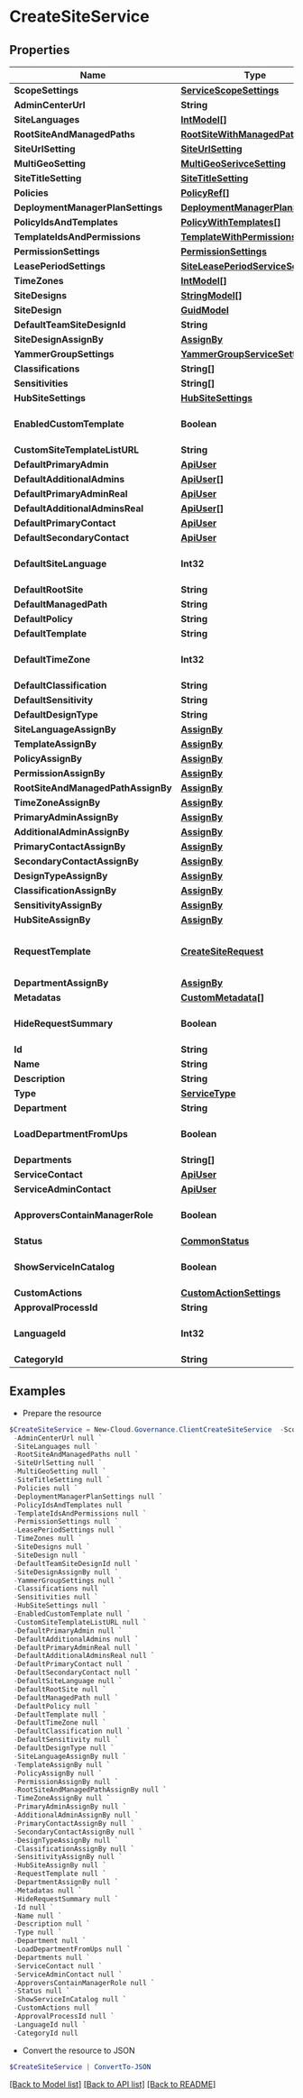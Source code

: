# CreateSiteService
## Properties

Name | Type | Description | Notes
------------ | ------------- | ------------- | -------------
**ScopeSettings** | [**ServiceScopeSettings**](ServiceScopeSettings.md) |  | [optional] 
**AdminCenterUrl** | **String** |  | [optional] 
**SiteLanguages** | [**IntModel[]**](IntModel.md) |  | [optional] 
**RootSiteAndManagedPaths** | [**RootSiteWithManagedPaths[]**](RootSiteWithManagedPaths.md) |  | [optional] 
**SiteUrlSetting** | [**SiteUrlSetting**](SiteUrlSetting.md) |  | [optional] 
**MultiGeoSetting** | [**MultiGeoSerivceSetting**](MultiGeoSerivceSetting.md) |  | [optional] 
**SiteTitleSetting** | [**SiteTitleSetting**](SiteTitleSetting.md) |  | [optional] 
**Policies** | [**PolicyRef[]**](PolicyRef.md) |  | [optional] 
**DeploymentManagerPlanSettings** | [**DeploymentManagerPlanSettings**](DeploymentManagerPlanSettings.md) |  | [optional] 
**PolicyIdsAndTemplates** | [**PolicyWithTemplates[]**](PolicyWithTemplates.md) |  | [optional] 
**TemplateIdsAndPermissions** | [**TemplateWithPermissions[]**](TemplateWithPermissions.md) |  | [optional] 
**PermissionSettings** | [**PermissionSettings**](PermissionSettings.md) |  | [optional] 
**LeasePeriodSettings** | [**SiteLeasePeriodServiceSettings**](SiteLeasePeriodServiceSettings.md) |  | [optional] 
**TimeZones** | [**IntModel[]**](IntModel.md) |  | [optional] 
**SiteDesigns** | [**StringModel[]**](StringModel.md) |  | [optional] 
**SiteDesign** | [**GuidModel**](GuidModel.md) |  | [optional] 
**DefaultTeamSiteDesignId** | **String** |  | [optional] 
**SiteDesignAssignBy** | [**AssignBy**](AssignBy.md) |  | [optional] 
**YammerGroupSettings** | [**YammerGroupServiceSettings**](YammerGroupServiceSettings.md) |  | [optional] 
**Classifications** | **String[]** |  | [optional] 
**Sensitivities** | **String[]** |  | [optional] 
**HubSiteSettings** | [**HubSiteSettings**](HubSiteSettings.md) |  | [optional] 
**EnabledCustomTemplate** | **Boolean** |  | [optional] [default to $false]
**CustomSiteTemplateListURL** | **String** |  | [optional] 
**DefaultPrimaryAdmin** | [**ApiUser**](ApiUser.md) |  | [optional] 
**DefaultAdditionalAdmins** | [**ApiUser[]**](ApiUser.md) |  | [optional] 
**DefaultPrimaryAdminReal** | [**ApiUser**](ApiUser.md) |  | [optional] 
**DefaultAdditionalAdminsReal** | [**ApiUser[]**](ApiUser.md) |  | [optional] 
**DefaultPrimaryContact** | [**ApiUser**](ApiUser.md) |  | [optional] 
**DefaultSecondaryContact** | [**ApiUser**](ApiUser.md) |  | [optional] 
**DefaultSiteLanguage** | **Int32** |  | [optional] [default to 0]
**DefaultRootSite** | **String** |  | [optional] 
**DefaultManagedPath** | **String** |  | [optional] 
**DefaultPolicy** | **String** |  | [optional] 
**DefaultTemplate** | **String** |  | [optional] 
**DefaultTimeZone** | **Int32** |  | [optional] [default to 0]
**DefaultClassification** | **String** |  | [optional] 
**DefaultSensitivity** | **String** |  | [optional] 
**DefaultDesignType** | **String** |  | [optional] 
**SiteLanguageAssignBy** | [**AssignBy**](AssignBy.md) |  | [optional] 
**TemplateAssignBy** | [**AssignBy**](AssignBy.md) |  | [optional] 
**PolicyAssignBy** | [**AssignBy**](AssignBy.md) |  | [optional] 
**PermissionAssignBy** | [**AssignBy**](AssignBy.md) |  | [optional] 
**RootSiteAndManagedPathAssignBy** | [**AssignBy**](AssignBy.md) |  | [optional] 
**TimeZoneAssignBy** | [**AssignBy**](AssignBy.md) |  | [optional] 
**PrimaryAdminAssignBy** | [**AssignBy**](AssignBy.md) |  | [optional] 
**AdditionalAdminAssignBy** | [**AssignBy**](AssignBy.md) |  | [optional] 
**PrimaryContactAssignBy** | [**AssignBy**](AssignBy.md) |  | [optional] 
**SecondaryContactAssignBy** | [**AssignBy**](AssignBy.md) |  | [optional] 
**DesignTypeAssignBy** | [**AssignBy**](AssignBy.md) |  | [optional] 
**ClassificationAssignBy** | [**AssignBy**](AssignBy.md) |  | [optional] 
**SensitivityAssignBy** | [**AssignBy**](AssignBy.md) |  | [optional] 
**HubSiteAssignBy** | [**AssignBy**](AssignBy.md) |  | [optional] 
**RequestTemplate** | [**CreateSiteRequest**](CreateSiteRequest.md) | Create collection requesst model | [optional] 
**DepartmentAssignBy** | [**AssignBy**](AssignBy.md) |  | [optional] 
**Metadatas** | [**CustomMetadata[]**](CustomMetadata.md) |  | [optional] 
**HideRequestSummary** | **Boolean** |  | [optional] [default to $false]
**Id** | **String** |  | [optional] 
**Name** | **String** |  | [optional] 
**Description** | **String** |  | [optional] 
**Type** | [**ServiceType**](ServiceType.md) |  | [optional] 
**Department** | **String** |  | [optional] 
**LoadDepartmentFromUps** | **Boolean** |  | [optional] [default to $false]
**Departments** | **String[]** |  | [optional] 
**ServiceContact** | [**ApiUser**](ApiUser.md) |  | [optional] 
**ServiceAdminContact** | [**ApiUser**](ApiUser.md) |  | [optional] 
**ApproversContainManagerRole** | **Boolean** |  | [optional] [default to $false]
**Status** | [**CommonStatus**](CommonStatus.md) |  | [optional] 
**ShowServiceInCatalog** | **Boolean** |  | [optional] [default to $false]
**CustomActions** | [**CustomActionSettings**](CustomActionSettings.md) |  | [optional] 
**ApprovalProcessId** | **String** |  | [optional] 
**LanguageId** | **Int32** |  | [optional] [default to 0]
**CategoryId** | **String** |  | [optional] 

## Examples

- Prepare the resource
```powershell
$CreateSiteService = New-Cloud.Governance.ClientCreateSiteService  -ScopeSettings null `
 -AdminCenterUrl null `
 -SiteLanguages null `
 -RootSiteAndManagedPaths null `
 -SiteUrlSetting null `
 -MultiGeoSetting null `
 -SiteTitleSetting null `
 -Policies null `
 -DeploymentManagerPlanSettings null `
 -PolicyIdsAndTemplates null `
 -TemplateIdsAndPermissions null `
 -PermissionSettings null `
 -LeasePeriodSettings null `
 -TimeZones null `
 -SiteDesigns null `
 -SiteDesign null `
 -DefaultTeamSiteDesignId null `
 -SiteDesignAssignBy null `
 -YammerGroupSettings null `
 -Classifications null `
 -Sensitivities null `
 -HubSiteSettings null `
 -EnabledCustomTemplate null `
 -CustomSiteTemplateListURL null `
 -DefaultPrimaryAdmin null `
 -DefaultAdditionalAdmins null `
 -DefaultPrimaryAdminReal null `
 -DefaultAdditionalAdminsReal null `
 -DefaultPrimaryContact null `
 -DefaultSecondaryContact null `
 -DefaultSiteLanguage null `
 -DefaultRootSite null `
 -DefaultManagedPath null `
 -DefaultPolicy null `
 -DefaultTemplate null `
 -DefaultTimeZone null `
 -DefaultClassification null `
 -DefaultSensitivity null `
 -DefaultDesignType null `
 -SiteLanguageAssignBy null `
 -TemplateAssignBy null `
 -PolicyAssignBy null `
 -PermissionAssignBy null `
 -RootSiteAndManagedPathAssignBy null `
 -TimeZoneAssignBy null `
 -PrimaryAdminAssignBy null `
 -AdditionalAdminAssignBy null `
 -PrimaryContactAssignBy null `
 -SecondaryContactAssignBy null `
 -DesignTypeAssignBy null `
 -ClassificationAssignBy null `
 -SensitivityAssignBy null `
 -HubSiteAssignBy null `
 -RequestTemplate null `
 -DepartmentAssignBy null `
 -Metadatas null `
 -HideRequestSummary null `
 -Id null `
 -Name null `
 -Description null `
 -Type null `
 -Department null `
 -LoadDepartmentFromUps null `
 -Departments null `
 -ServiceContact null `
 -ServiceAdminContact null `
 -ApproversContainManagerRole null `
 -Status null `
 -ShowServiceInCatalog null `
 -CustomActions null `
 -ApprovalProcessId null `
 -LanguageId null `
 -CategoryId null
```

- Convert the resource to JSON
```powershell
$CreateSiteService | ConvertTo-JSON
```

[[Back to Model list]](../README.md#documentation-for-models) [[Back to API list]](../README.md#documentation-for-api-endpoints) [[Back to README]](../README.md)

